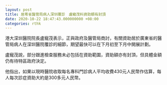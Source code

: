```yaml
---
layout: post
title: 居粵省醫管局病人深圳覆診　盧寵茂料資助額有封頂
date: 2020-10-22 18:47:43.000000000 +08:00
categories: rthk
---
```


港大深圳醫院院長盧寵茂表示，正與政府及醫管局商討，有關資助居於廣東省的醫管局病人在深圳醫院覆診的細節，期望最快可以在下月初至下月中開展計劃。

盧寵茂說，部分跟進檢查服務未必包括在資助範圍，資助額亦有封頂，但具體金額仍有待特區政府決定。

他指出，如果以現時醫院收取每名專科門診病人平均收費430元人民幣作估算，每人每次診症資助大約是300多元人民幣。
